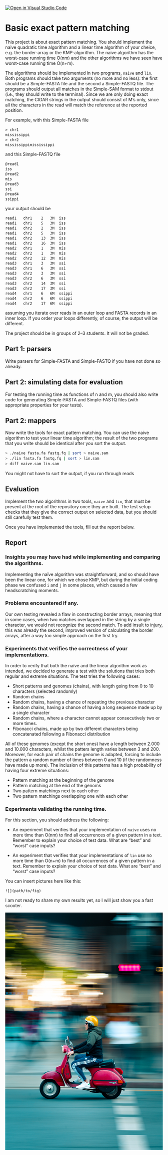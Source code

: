 [![Open in Visual Studio Code](https://classroom.github.com/assets/open-in-vscode-c66648af7eb3fe8bc4f294546bfd86ef473780cde1dea487d3c4ff354943c9ae.svg)](https://classroom.github.com/online_ide?assignment_repo_id=8412546&assignment_repo_type=AssignmentRepo)

# Basic exact pattern matching

This project is about exact pattern matching. You should implement the naive quadratic time algorithm and a linear time algorithm of your cheice, e.g. the border-array or the KMP-algorithm. The naive algorithm has the worst-case running time O(nm) and the other algorithms we have seen have worst-case running time O(n+m).

The algorithms should be implemented in two programs, `naive` and `lin`. Both programs should take two arguments (no more and no less): the first should be a Simple-FASTA file and the second a Simple-FASTQ file. The programs should output all matches in the Simple-SAM format to stdout (i.e., they should write to the terminal). Since we are only doing exact matching, the CIGAR strings in the output should consist of M’s only, since all the characters in the read will match the reference at the reported position.

For example, with this Simple-FASTA file

```
> chr1
mississippi
> chr2
mississippimississippi
```

and this Simple-FASTQ file

```
@read1
iss
@read2
mis
@read3
ssi
@read4
ssippi
```

your output should be

```
read1	chr1	2	3M	iss
read1	chr1	5	3M	iss
read1	chr2	2	3M	iss
read1	chr2	5	3M	iss
read1	chr2	13	3M	iss
read1	chr2	16	3M	iss
read2	chr1	1	3M	mis
read2	chr2	1	3M	mis
read2	chr2	12	3M	mis
read3	chr1	3	3M	ssi
read3	chr1	6	3M	ssi
read3	chr2	3	3M	ssi
read3	chr2	6	3M	ssi
read3	chr2	14	3M	ssi
read3	chr2	17	3M	ssi
read4	chr1	6	6M	ssippi
read4	chr2	6	6M	ssippi
read4	chr2	17	6M	ssippi
```

assuming you iterate over reads in an outer loop and FASTA records in an inner loop. If you order your loops differently, of course, the output will be different.

The project should be in groups of 2–3 students. It will not be graded.

## Part 1: parsers

Write parsers for Simple-FASTA and Simple-FASTQ if you have not done so already.

## Part 2: simulating data for evaluation

For testing the running time as functions of n and m, you should also write code for generating Simple-FASTA and Simple-FASTQ files (with appropriate properties for your tests).

## Part 2: mappers

Now write the tools for exact pattern matching. You can use the naive algorithm to test your linear time algorithm; the result of the two programs that you write should be identical after you sort the output.

```sh
> ./naive fasta.fa fastq.fq | sort > naive.sam
> ./lin fasta.fa fastq.fq | sort > lin.sam
> diff naive.sam lin.sam
```

You might not have to sort the output, if you run through reads

## Evaluation

Implement the two algorithms in two tools, `naive` and `lin`, that must be present at the root of the repository once they are built. The test setup checks that they give the correct output on selected data, but you should still carefully test them.

Once you have implemented the tools, fill out the report below.

## Report

### Insights you may have had while implementing and comparing the algorithms.

Implementing the naïve algorithm was straightforward, and so should have been the linear one, for which we chose KMP, but during the initial coding phase we confused `i` and `j` in some places, which caused a few headscratching moments.

### Problems encountered if any.

Our own testing revealed a flaw in constructing border arrays, meaning that in some cases, when two matches overlapped in the string by a single character, we would not recognize the second match. To add insult to injury, this was already the second, improved version of calculating the border arrays, after a way too simple approach on the first try.

### Experiments that verifies the correctness of your implementations.

In order to verify that both the naïve and the linear algorithm work as intended, we decided to generate a test with the solutions that tries both regular and extreme situations. The test tries the following cases:

- Short patterns and genomes (chains), with length going from 0 to 10 characters (selected randomly)
- Random chains
- Random chains, having a chance of repeating the previous character
- Random chains, having a chance of having a long sequence made up by a single character
- Random chains, where a character cannot appear consecutively two or more times.
- Fibonacci chains, made up by two different characters being concatenated following a Fibonacci distribution

All of these genomes (except the short ones) have a length between 2.000 and 10.000 characters, whilst the patters length varies between 3 and 200. Moreover, for each pair of chains the genome is adapted, forcing to include the pattern a random number of times between 0 and 10 (if the randomness have made up more). The inclusion of this patterns has a high probability of having four extreme situations:

- Pattern matching at the beginning of the genome
- Pattern matching at the end of the genoms
- Two pattern matchings next to each other
- Two pattern matchings overlapping one with each other

### Experiments validating the running time.

For this section, you should address the following:

- An experiment that verifies that your implementation of `naive` uses no more time than O(nm) to find all occurrences of a given pattern in a text. Remember to explain your choice of test data. What are “best” and “worst” case inputs?

- An experiment that verifies that your implementations of `lin` use no more time than O(n+m) to find all occurrences of a given pattern in a text. Remember to explain your choice of test data. What are “best” and “worst” case inputs?

You can insert pictures here like this:

```
![](path/to/fig)
```

I am not ready to share my own results yet, so I will just show you a fast scooter.

![](figs/scooter.jpg)
